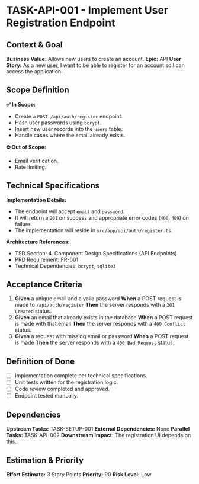 # TASK-API-001 - Implement User Registration Endpoint

## Context & Goal

**Business Value:** Allows new users to create an account.
**Epic:** API
**User Story:** As a new user, I want to be able to register for an account so I can access the application.

## Scope Definition

**✅ In Scope:**

- Create a `POST /api/auth/register` endpoint.
- Hash user passwords using `bcrypt`.
- Insert new user records into the `users` table.
- Handle cases where the email already exists.

**⛔ Out of Scope:**

- Email verification.
- Rate limiting.

## Technical Specifications

**Implementation Details:**

- The endpoint will accept `email` and `password`.
- It will return a `201` on success and appropriate error codes (`400`, `409`) on failure.
- The implementation will reside in `src/app/api/auth/register.ts`.

**Architecture References:**

- TSD Section: 4. Component Design Specifications (API Endpoints)
- PRD Requirement: FR-001
- Technical Dependencies: `bcrypt`, `sqlite3`

## Acceptance Criteria

1. **Given** a unique email and a valid password
   **When** a POST request is made to `/api/auth/register`
   **Then** the server responds with a `201 Created` status.
2. **Given** an email that already exists in the database
   **When** a POST request is made with that email
   **Then** the server responds with a `409 Conflict` status.
3. **Given** a request with missing email or password
   **When** a POST request is made
   **Then** the server responds with a `400 Bad Request` status.

## Definition of Done

- [ ] Implementation complete per technical specifications.
- [ ] Unit tests written for the registration logic.
- [ ] Code review completed and approved.
- [ ] Endpoint tested manually.

## Dependencies

**Upstream Tasks:** TASK-SETUP-001
**External Dependencies:** None
**Parallel Tasks:** TASK-API-002
**Downstream Impact:** The registration UI depends on this.

## Estimation & Priority

**Effort Estimate:** 3 Story Points
**Priority:** P0
**Risk Level:** Low
